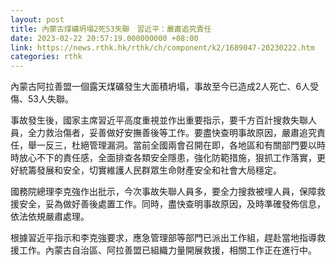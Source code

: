 ```yaml
---
layout: post
title: 內蒙古煤礦坍塌2死53失聯　習近平：嚴肅追究責任
date: 2023-02-22 20:57:19.000000000 +08:00
link: https://news.rthk.hk/rthk/ch/component/k2/1689047-20230222.htm
categories: rthk
---
```


內蒙古阿拉善盟一個露天煤礦發生大面積坍塌，事故至今已造成2人死亡、6人受傷、53人失聯。

事故發生後，國家主席習近平高度重視並作出重要指示，要千方百計搜救失聯人員，全力救治傷者，妥善做好安撫善後等工作。要盡快查明事故原因，嚴肅追究責任，舉一反三，杜絕管理漏洞。當前全國兩會召開在即，各地區和有關部門要以時時放心不下的責任感，全面排查各類安全隱患，強化防範措施，狠抓工作落實，更好統籌發展和安全，切實維護人民群眾生命財產安全和社會大局穩定。

國務院總理李克強作出批示，今次事故失聯人員多，要全力搜救被埋人員，保障救援安全，妥為做好善後處置工作。同時，盡快查明事故原因，及時準確發佈信息，依法依規嚴肅處理。

根據習近平指示和李克強要求，應急管理部等部門已派出工作組，趕赴當地指導救援工作。內蒙古自治區、阿拉善盟已組織力量開展救援，相關工作正在進行中。
